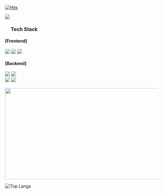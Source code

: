 [![Hits](https://hits.seeyoufarm.com/api/count/incr/badge.svg?url=https%3A%2F%2Fgithub.com%2Fminsihihi&count_bg=%2379C83D&title_bg=%23555555&icon=&icon_color=%2363E7D0&title=hits%21&edge_flat=false)](https://hits.seeyoufarm.com)

<img src="https://capsule-render.vercel.app/api?type=Venom&color=0:fc575e,100:90d5ec&height=300&section=header&text=Welcome%20to%20Minseo%20GitHub&fontSize=40&animation=fadeIn&desc=dreaming%20of%20becoming%20a%20backend%20developer." />


<div>
  <h3><img src="https://github.com/user-attachments/assets/7475036b-75ce-40ea-8f18-eaef561ed762" width="15px" />
Tech Stack</h3>
</div>


<div>
  <h4>[Frontend]</h4> 
  <img src="https://img.shields.io/badge/HTML-E34F26.svg?style=for-the-badge&logo=html5&logoColor=white" />
      <img src="https://img.shields.io/badge/CSS-1572B6.svg?style=for-the-badge&logo=css3&logoColor=white" />
      <img src="https://img.shields.io/badge/JavaScript-F7DF1E.svg?style=for-the-badge&logo=javascript&logoColor=black" />
      <h4>[Backend]</h4>
      <img src="https://img.shields.io/badge/Python-3776AB.svg?style=for-the-badge&logo=python&logoColor=white" />
      <img src="https://img.shields.io/badge/Django-092E20.svg?style=for-the-badge&logo=django&logoColor=white" />
      <br />
      <img src="https://img.shields.io/badge/Java-f44236.svg?style=for-the-badge&logo=coffeescript&logoColor=white" />
      <img src="https://img.shields.io/badge/NodeJs-5FA04E.svg?style=for-the-badge&logo=spring&logoColor=white" />
  
</div>


<br />

<a href="https://www.gitanimals.org/en_US?utm_medium=image&utm_source=minsihihi&utm_content=farm">
<img
  src="https://render.gitanimals.org/farms/minsihihi"
  width="600"
  height="300"
/>
</a>

![Top Langs](https://github-readme-stats.vercel.app/api/top-langs/?minsihihi=anuraghazra&layout=compact)

